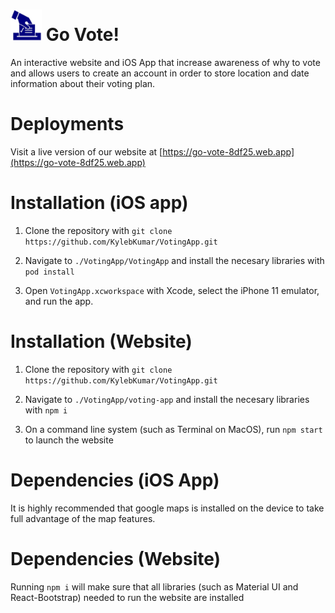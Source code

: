 # <img src="https://github.com/KylebKumar/VotingApp/blob/main/VotingApp/VotingApp/Assets.xcassets/AppIcon.appiconset/pnghut_ballot-voting-election-clip-art-logo-1.png" alt="drawing" width="50px"/> Go Vote!

An interactive website and iOS App that increase awareness of why to vote and allows users to create an account in order to store location and date information about their voting plan.

# Deployments

Visit a live version of our website at [https://go-vote-8df25.web.app](https://go-vote-8df25.web.app)

# Installation (iOS app)

1. Clone the repository with `git clone https://github.com/KylebKumar/VotingApp.git` 

2. Navigate to `./VotingApp/VotingApp` and install the necesary libraries with `pod install`

3. Open `VotingApp.xcworkspace` with Xcode, select the iPhone 11 emulator, and run the app.

# Installation (Website)

1. Clone the repository with `git clone https://github.com/KylebKumar/VotingApp.git` 

2. Navigate to `./VotingApp/voting-app` and install the necesary libraries with `npm i`

3. On a command line system (such as Terminal on MacOS), run `npm start` to launch the website

# Dependencies (iOS App)

It is highly recommended that google maps is installed on the device to take full advantage of the map features.

# Dependencies (Website)

Running `npm i` will make sure that all libraries (such as Material UI and React-Bootstrap) needed to run the website are installed
